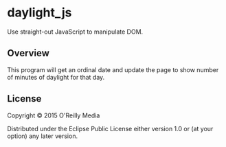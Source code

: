 # daylight_js

Use straight-out JavaScript to manipulate DOM.

## Overview

This program will get an ordinal date and update the page to show number of minutes of daylight for that day.

## License

Copyright © 2015 O'Reilly Media

Distributed under the Eclipse Public License either version 1.0 or (at your option) any later version.
